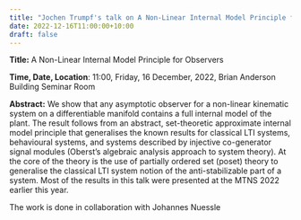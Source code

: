 ```yaml
---
title: "Jochen Trumpf's talk on A Non-Linear Internal Model Principle for Observers"
date: 2022-12-16T11:00:00+10:00
draft: false
---
```



__Title:__  A Non-Linear Internal Model Principle for Observers


__Time, Date, Location__: 11:00, Friday, 16 December, 2022, Brian Anderson Building Seminar Room

__Abstract:__  We show that any asymptotic observer for a non-linear kinematic system on a differentiable manifold contains a full internal model of the plant. The result follows from an abstract, set-theoretic approximate internal model principle that generalises the known results for classical LTI systems, behavioural systems, and systems described by injective co-generator signal modules (Oberst’s algebraic analysis approach to system theory). At the core of the theory is the use of partially ordered set (poset) theory to generalise the classical LTI system notion of the anti-stabilizable part of a system. Most of the results in this talk were presented at the MTNS 2022 earlier this year.

The work is done in collaboration with Johannes Nuessle
